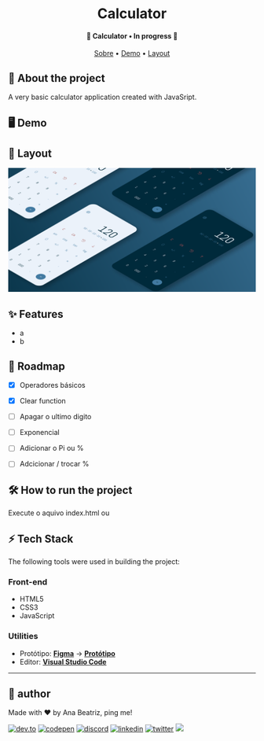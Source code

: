 <h1 align="center">
  Calculator
</h1>

<h4 align="center"> 
  <!--   Status do projeto -->
	🚧  Calculator • In progress  🚧
</h4>

<!-- Sumarios dos projeto  -->
<p align="center">
<!--    -->
 <a href="#-sobre-o-projeto">Sobre</a> •
 <a href="#-funcionalidades">Demo</a> •
 <a href="#-layout">Layout</a>
</p>


## 📖 About the project

A very basic calculator application created with JavaSript.

## 🖥️ Demo


## 🎨 Layout
<img src="https://github.com/BiahDev/Calculator/blob/main/img/layout.png"/>

## ✨ Features
- a
- b


## 💫 Roadmap
- [X] Operadores básicos
- [X] Clear function
- [ ] Apagar o ultimo digito
- [ ] Exponencial
- [ ] Adicionar o Pi ou %
- [ ] Adcicionar / trocar %


## 🛠 How to run the project

Execute o aquivo index.html ou 

## ⚡ Tech Stack

The following tools were used in building the project:

### Front-end
- HTML5
- CSS3
- JavaScript


### Utilities
-   Protótipo:  **[Figma](https://www.figma.com/)**  →  **[Protótipo](https://www.figma.com/file/Dy9iGCf7MS82C8ngC3PoQi/DailyUI---004-(Calculator)-(Community)?node-id=20%3A226)**
-   Editor:  **[Visual Studio Code](https://code.visualstudio.com/)** 

---

##  🦸 author
<p>Made with ❤️ by Ana Beatriz, ping me! &nbsp;</p> 

[![dev.to](https://img.shields.io/badge/dev.to-111?style=for-the-badge&logo=devdotto&logoColor=white)](https://dev.to/biahdev)
[![codepen](https://img.shields.io/badge/codepen-111?style=for-the-badge&logo=codepen&logoColor=white)](https://codepen.io/BiahDev)
[![discord](https://img.shields.io/badge/discord-111?style=for-the-badge&logo=discord&logoColor=white)](https://dsc.bio/biahdev)
[![linkedin](https://img.shields.io/badge/linkedin-111?style=for-the-badge&logo=linkedin&logoColor=white)](https://www.linkedin.com/in/ana-beatriz-de-souza-a74a0a183/)
[![twitter](https://img.shields.io/badge/twitter-111?style=for-the-badge&logo=twitter&logoColor=white)](https://twitter.com/BiahDev)
<a href="mailto:bia8717@hotmail.com"><img src="https://img.shields.io/badge/Email-111?style=for-the-badge&logo=gmail&logoColor=white" /></a>


<!-- [⬆ Voltar ao topo](#Sobre-o-projeto)<br> -->

